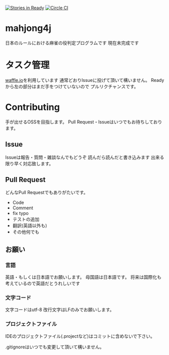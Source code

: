 [![Stories in Ready](https://badge.waffle.io/yu1ro/mahjong4j.png?label=ready&title=Ready)](https://waffle.io/yu1ro/mahjong4j)
[![Circle CI](https://circleci.com/gh/yu1ro/mahjong4j.svg?style=shield)](https://circleci.com/gh/yu1ro/mahjong4j)
# mahjong4j
日本のルールにおける麻雀の役判定プログラムです
現在未完成です

# タスク管理
[waffle.io](https://waffle.io/yu1ro/mahjong4j)を利用しています
通常どおりIssueに投げて頂いて構いません。
Readyから左の部分はまだ手をつけていないので
プルリクチャンスです。

# Contributing
手が出せるOSSを目指します。
Pull Request・Issueはいつでもお待ちしております。
## Issue
Issueは報告・質問・雑談なんでもどうぞ
読んだら読んだと書き込みます
出来る限り早く対応致します。

## Pull Request
どんなPull Requestでもありがたいです。

- Code
- Comment
- fix typo
- テストの追加
- 翻訳(英語以外も)
- その他何でも

## お願い
### 言語
英語・もしくは日本語でお願いします。
母国語は日本語です。
将来は国際化も考えているので英語だとうれしいです

### 文字コード
文字コードはutf-8
改行文字はLFのみでお願いします。

### プロジェクトファイル
IDEのプロジェクトファイル(.projectなど)はコミットに含めないで下さい。

.gitignoreはいつでも変更して頂いて構いません。